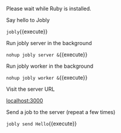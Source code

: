Please wait while Ruby is installed.

Say hello to Jobly

`jobly`{{execute}}

Run jobly server in the background

`nohup jobly server &`{{execute}}

Run jobly worker in the background

`nohup jobly worker &`{{execute}}

Visit the server URL

[localhost:3000][1]

Send a job to the server (repeat a few times)

`jobly send Hello`{{execute}}



[1]: https://[[HOST_SUBDOMAIN]]-3000-[[KATACODA_HOST]].environments.katacoda.com/statuses?poll=true
